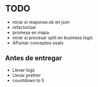 # TODO

- mirar si response.ok en json
- refactorizar
- promesa en mapa
- mirar si procesar split en business logic
- APuntar conceptes usats

## Antes de entregar

- Llevar logs
- Llevar prettier
- countdown to 5
